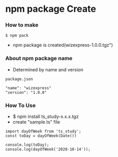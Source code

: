 # npm package Create
### How to make
```
$ npm pack
```
- npm package is created(wizexpress-1.0.0.tgz")

### About npm package name 
- Determined by name and version
```
package.json

"name": "wizexpress"
"version": "1.0.0"
```

### How To Use
- $ npm install ts_study-x.x.x.tgz
- create "sample.ts" file
```
import dayOfWeek from 'ts_study';
const toDay = dayOfWeek(Date())

console.log(toDay);
console.log(dayOfWeek('2020-10-14'));
```
